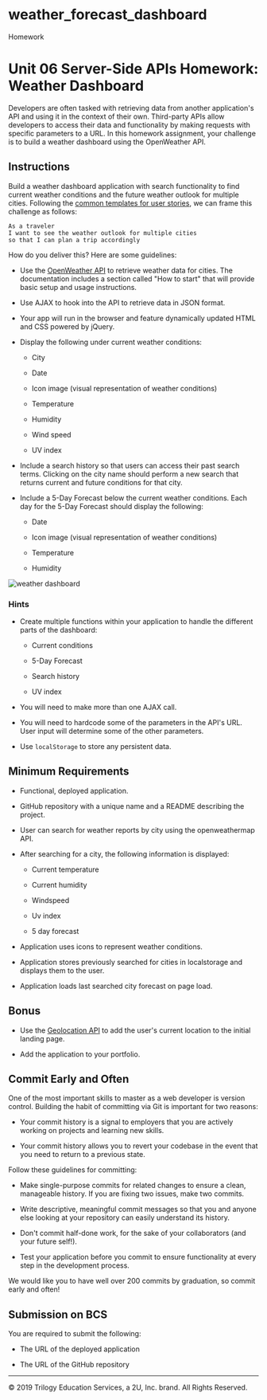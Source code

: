 # weather_forecast_dashboard

Homework

# Unit 06 Server-Side APIs Homework: Weather Dashboard

Developers are often tasked with retrieving data from another application's API and using it in the context of their own. Third-party APIs allow developers to access their data and functionality by making requests with specific parameters to a URL. In this homework assignment, your challenge is to build a weather dashboard using the OpenWeather API.

## Instructions

Build a weather dashboard application with search functionality to find current weather conditions and the future weather outlook for multiple cities. Following the [common templates for user stories](https://en.wikipedia.org/wiki/User_story#Common_templates), we can frame this challenge as follows:

```
As a traveler
I want to see the weather outlook for multiple cities
so that I can plan a trip accordingly
```

How do you deliver this? Here are some guidelines:

- Use the [OpenWeather API](https://openweathermap.org/api) to retrieve weather data for cities. The documentation includes a section called "How to start" that will provide basic setup and usage instructions.

- Use AJAX to hook into the API to retrieve data in JSON format.

- Your app will run in the browser and feature dynamically updated HTML and CSS powered by jQuery.

- Display the following under current weather conditions:

  - City

  - Date

  - Icon image (visual representation of weather conditions)

  - Temperature

  - Humidity

  - Wind speed

  - UV index

- Include a search history so that users can access their past search terms. Clicking on the city name should perform a new search that returns current and future conditions for that city.

- Include a 5-Day Forecast below the current weather conditions. Each day for the 5-Day Forecast should display the following:

  - Date

  - Icon image (visual representation of weather conditions)

  - Temperature

  - Humidity

![weather dashboard](./Assets/06-Server-Side-APIs-homework-demo.png)

### Hints

- Create multiple functions within your application to handle the different parts of the dashboard:

  - Current conditions

  - 5-Day Forecast

  - Search history

  - UV index

- You will need to make more than one AJAX call.

- You will need to hardcode some of the parameters in the API's URL. User input will determine some of the other parameters.

- Use `localStorage` to store any persistent data.

## Minimum Requirements

- Functional, deployed application.

- GitHub repository with a unique name and a README describing the project.

- User can search for weather reports by city using the openweathermap API.

- After searching for a city, the following information is displayed:

  - Current temperature

  - Current humidity

  - Windspeed

  - Uv index

  - 5 day forecast

- Application uses icons to represent weather conditions.

- Application stores previously searched for cities in localstorage and displays them to the user.

- Application loads last searched city forecast on page load.

## Bonus

- Use the [Geolocation API](https://developer.mozilla.org/en-US/docs/Web/API/Geolocation_API) to add the user's current location to the initial landing page.

- Add the application to your portfolio.

## Commit Early and Often

One of the most important skills to master as a web developer is version control. Building the habit of committing via Git is important for two reasons:

- Your commit history is a signal to employers that you are actively working on projects and learning new skills.

- Your commit history allows you to revert your codebase in the event that you need to return to a previous state.

Follow these guidelines for committing:

- Make single-purpose commits for related changes to ensure a clean, manageable history. If you are fixing two issues, make two commits.

- Write descriptive, meaningful commit messages so that you and anyone else looking at your repository can easily understand its history.

- Don't commit half-done work, for the sake of your collaborators (and your future self!).

- Test your application before you commit to ensure functionality at every step in the development process.

We would like you to have well over 200 commits by graduation, so commit early and often!

## Submission on BCS

You are required to submit the following:

- The URL of the deployed application

- The URL of the GitHub repository

---

© 2019 Trilogy Education Services, a 2U, Inc. brand. All Rights Reserved.
